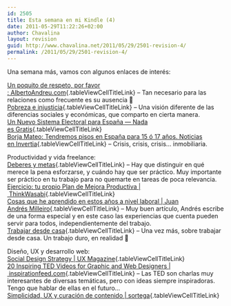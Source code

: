 ```yaml
---
id: 2505
title: Esta semana en mi Kindle (4)
date: 2011-05-29T11:22:26+02:00
author: Chavalina
layout: revision
guid: http://www.chavalina.net/2011/05/29/2501-revision-4/
permalink: /2011/05/29/2501-revision-4/
---
```

Una semana más, vamos con algunos enlaces de interés:

[Un poquito de respeto, por favor :&nbsp;AlbertoAndreu.com](http://www.albertoandreu.com/articulos/un-poquito-de-respeto-por-favor/){.tableViewCellTitleLink} &#8211; Tan necesario para las relaciones como frecuente es su ausencia 🙁  
[Pobreza e&nbsp;injusticia](http://desencadenado.com/2011/05/pobreza-e-injusticia.html){.tableViewCellTitleLink} &#8211; Una visión diferente de las diferencias sociales y económicas, que comparto en cierta manera.  
[Un Nuevo Sistema Electoral para España &mdash; Nada es&nbsp;Gratis](http://www.fedeablogs.net/economia/?p=11819){.tableViewCellTitleLink}  
[Borja Mateo: Tendremos pisos en España para 15 ó 17 años. Noticias en&nbsp;Invertia](http://www.invertia.com/noticias/articulo-final.asp?idNoticia=2523749){.tableViewCellTitleLink} &#8211; Crisis, crisis, crisis… inmobiliaria.

Productividad y vida freelance:  
[Deberes y&nbsp;metas](http://desencadenado.com/2011/05/deberes-y-metas.html){.tableViewCellTitleLink} &#8211; Hay que distinguir en qué merece la pena esforzarse, y cuándo hay que ser práctico. Muy importante ser práctico en tu trabajo para no quemarte en tareas de poca relevancia.  
[Ejercicio: tu propio Plan de Mejora Productiva |&nbsp;ThinkWasabi](http://thinkwasabi.com/2011/05/ejercicio-tu-propio-plan-de-mejora-productiva/#more-9713){.tableViewCellTitleLink}  
[Cosas que he aprendido en estos años a nivel laboral | Juan Andrés&nbsp;Milleiro](http://juanandres.milleiro.com/cosas-que-he-aprendido-en-estos-anos-a-nivel-laboral/){.tableViewCellTitleLink} &#8211; Muy buen artículo, Andrés escribe de una forma especial y en este caso las experiencias que cuenta pueden servir para todos, independientemente del trabajo.  
[Trabajar desde&nbsp;casa](http://desencadenado.com/2009/05/trabajar-desde-casa-2.html){.tableViewCellTitleLink} &#8211; Una vez más, sobre trabajar desde casa. Un trabajo duro, en realidad 🙂

Diseño, UX y desarrollo web:  
[Social Design Strategy | UX&nbsp;Magazine](http://uxmag.com/strategy/social-design-strategy){.tableViewCellTitleLink}  
[20 Inspiring TED Videos for Graphic and Web Designers |&nbsp;inspirationfeed.com](http://inspirationfeed.com/2011/01/20-inspiring-ted-videos-for-graphic-and-web-designers/){.tableViewCellTitleLink} &#8211; Las TED son charlas muy interesantes de diversas temáticas, pero con ideas siempre inspiradoras. Tengo que hablar de ellas en el futuro…  
[Simplicidad, UX y curación de contenido |&nbsp;sortega](http://www.sortega.com/blog/simplicidad-ux-y-curacion-de-contenido/){.tableViewCellTitleLink}